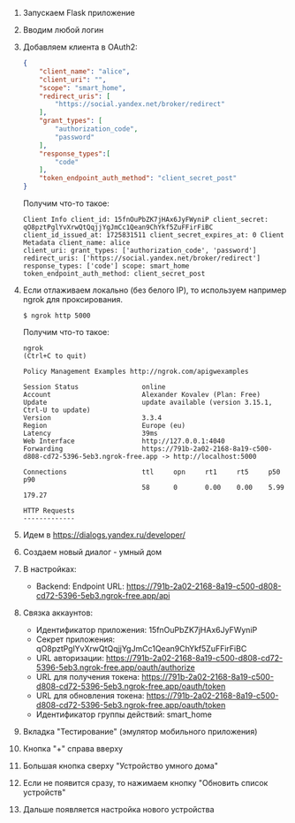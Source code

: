 1. Запускаем Flask приложение
2. Вводим любой логин
3. Добавляем клиента в OAuth2:
   ```json
   {
       "client_name": "alice",
       "client_uri": "",
       "scope": "smart_home",
       "redirect_uris": [
           "https://social.yandex.net/broker/redirect"
       ],
       "grant_types": [
           "authorization_code",
           "password"
       ],
       "response_types":[
           "code"
       ],
       "token_endpoint_auth_method": "client_secret_post"
   }
   ```
   
   Получим что-то такое:
   ```
   Client Info client_id: 15fnOuPbZK7jHAx6JyFWyniP client_secret: qO8pztPglYvXrwQtQqjjYgJmCc1Qean9ChYkf5ZuFFirFiBC
   client_id_issued_at: 1725831511 client_secret_expires_at: 0 Client Metadata client_name: alice
   client_uri: grant_types: ['authorization_code', 'password']
   redirect_uris: ['https://social.yandex.net/broker/redirect']
   response_types: ['code'] scope: smart_home token_endpoint_auth_method: client_secret_post
   ```
   
4. Если отлаживаем локально (без белого IP), то используем например ngrok для проксирования.
   ```shell
   $ ngrok http 5000
   ```
   Получим что-то такое:
   ```shell
   ngrok                                                                                                         (Ctrl+C to quit)
   
   Policy Management Examples http://ngrok.com/apigwexamples
   
   Session Status                online
   Account                       Alexander Kovalev (Plan: Free)
   Update                        update available (version 3.15.1, Ctrl-U to update)
   Version                       3.3.4
   Region                        Europe (eu)
   Latency                       39ms
   Web Interface                 http://127.0.0.1:4040
   Forwarding                    https://791b-2a02-2168-8a19-c500-d808-cd72-5396-5eb3.ngrok-free.app -> http://localhost:5000
   
   Connections                   ttl     opn     rt1     rt5     p50     p90
                                 58      0       0.00    0.00    5.99    179.27
   
   HTTP Requests
   -------------
   ```

5. Идем в https://dialogs.yandex.ru/developer/
6. Создаем новый диалог - умный дом
7. В настройках:
   - Backend: Endpoint URL: https://791b-2a02-2168-8a19-c500-d808-cd72-5396-5eb3.ngrok-free.app/api
8. Связка аккаунтов:
   - Идентификатор приложения: 15fnOuPbZK7jHAx6JyFWyniP
   - Секрет приложения: qO8pztPglYvXrwQtQqjjYgJmCc1Qean9ChYkf5ZuFFirFiBC
   - URL авторизации: https://791b-2a02-2168-8a19-c500-d808-cd72-5396-5eb3.ngrok-free.app/oauth/authorize
   - URL для получения токена: https://791b-2a02-2168-8a19-c500-d808-cd72-5396-5eb3.ngrok-free.app/oauth/token
   - URL для обновления токена: https://791b-2a02-2168-8a19-c500-d808-cd72-5396-5eb3.ngrok-free.app/oauth/token
   - Идентификатор группы действий: smart_home
9. Вкладка "Тестирование" (эмулятор мобильного приложения)
10. Кнопка "+" справа вверху
11. Большая кнопка сверху "Устройство умного дома"
12. Если не появится сразу, то нажимаем кнопку "Обновить список устройств"
13. Дальше появляется настройка нового устройства